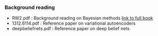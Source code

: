 ### Background reading

* RW2.pdf : Background reading on Bayesian methods [link to full book](http://www.gaussianprocess.org/gpml/chapters/)
* 1312.6114.pdf : Reference paper on variational autoencoders
* deepbeliefnets.pdf : Reference paper on deep belief nets
